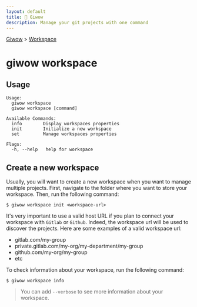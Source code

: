 ```yaml
---
layout: default
title: 🔱 Giwow
description: Manage your git projects with one command
---
```


[Giwow](/) > [Workspace](/workspace)

# giwow workspace

## Usage

```
Usage:
  giwow workspace
  giwow workspace [command]

Available Commands:
  info        Display workspaces properties
  init        Initialize a new workspace
  set         Manage workspaces properties

Flags:
  -h, --help   help for workspace
```

## Create a new workspace

Usually, you will want to create a new workspace when you want to manage multiple projects.
First, navigate to the folder where you want to store your workspace.
Then, run the following command:

```shell
$ giwow workspace init <workspace-url>
```

It's very important to use a valid host URL if you plan to connect your workspace with `Gitlab` or `Github`. 
Indeed, the workspace url will be used to discover the projects.
Here are some examples of a valid workspace url:

- gitlab.com/my-group
- private.gitlab.com/my-org/my-department/my-group
- github.com/my-org/my-group
- etc 

To check information about your workspace, run the following command:

```shell
$ giwow workspace info
```

> You can add `--verbose` to see more information about your workspace.
